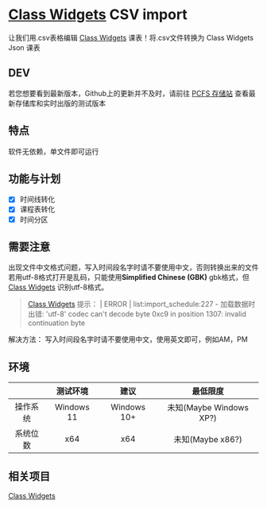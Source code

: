 # [Class Widgets](https://github.com/Class-Widgets/Class-Widgets) CSV import
让我们用.csv表格编辑 [Class Widgets](https://github.com/Class-Widgets/Class-Widgets) 课表！将.csv文件转换为 Class Widgets Json 课表

## DEV
若您想要看到最新版本，Github上的更新并不及时，请前往 [PCFS 存储站](http://123.129.241.101:30390/%E5%85%B1%E4%BA%AB/Class-Widget-CSV-import) 查看最新存储库和实时出版的测试版本

## 特点
软件无依赖，单文件即可运行

## 功能与计划
- [x] 时间线转化
- [x] 课程表转化
- [x] 时间分区

## 需要注意
出现文件中文格式问题，写入时间段名字时请不要使用中文，否则转换出来的文件若用utf-8格式打开是乱码，只能使用**Simplified Chinese (GBK)** gbk格式，但 [Class Widgets](https://github.com/Class-Widgets/Class-Widgets) 识别utf-8格式。
> [Class Widgets](https://github.com/Class-Widgets/Class-Widgets) 提示：
> | ERROR    | list:import_schedule:227 - 加载数据时出错: 'utf-8' codec can't decode byte 0xc9 in position 1307: invalid continuation byte

解决方法：
写入时间段名字时请不要使用中文，使用英文即可，例如AM，PM


## 环境
||测试环境|建议|最低限度|
|:-:|:-:|:-:|:-:|
|操作系统|Windows 11|Windows 10+|未知(Maybe Windows XP?)|
|系统位数|x64|x64|未知(Maybe x86?)|

## 相关项目
[Class Widgets](https://github.com/Class-Widgets/Class-Widgets)
